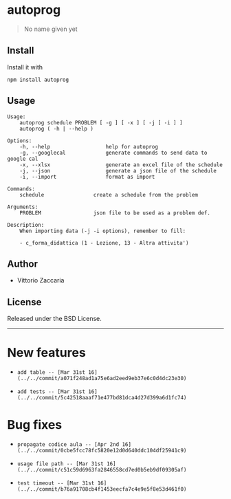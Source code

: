 # autoprog
> No name given yet

## Install

Install it with

```
npm install autoprog
```
## Usage

```
Usage:
    autoprog schedule PROBLEM [ -g ] [ -x ] [ -j [ -i ] ]
    autoprog ( -h | --help )

Options:
    -h, --help                  help for autoprog
    -g, --googlecal             generate commands to send data to google cal
    -x, --xlsx                  generate an excel file of the schedule
    -j, --json                  generate a json file of the schedule
    -i, --import                format as import

Commands:
    schedule                create a schedule from the problem

Arguments:
    PROBLEM                 json file to be used as a problem def.

Description:
    When importing data (-j -i options), remember to fill:

    - c_forma_didattica (1 - Lezione, 13 - Altra attivita')

```

## Author

* Vittorio Zaccaria

## License
Released under the BSD License.

***



# New features

-     add table -- [Mar 31st 16](../../commit/a071f248ad1a75e6ad2eed9eb37e6c0d4dc23e30)
-     add tests -- [Mar 31st 16](../../commit/5c42518aaaf71e477bd81dca4d27d399a6d1fc74)

# Bug fixes

-     propagate codice aula -- [Apr 2nd 16](../../commit/0cbe5fcc78fc5820e12d0d640ddc104df25941c9)
-     usage file path -- [Mar 31st 16](../../commit/c51c59d6963fa2846558cd7ed0b5eb9df09305af)
-     test timeout -- [Mar 31st 16](../../commit/b76a91708cb4f1453eecfa7c4e9e5f8e53d461f0)
